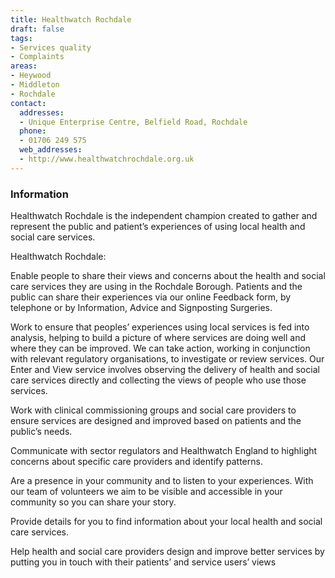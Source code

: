 ```yaml
---
title: Healthwatch Rochdale
draft: false
tags:
- Services quality
- Complaints
areas:
- Heywood
- Middleton
- Rochdale
contact:
  addresses:
  - Unique Enterprise Centre, Belfield Road, Rochdale
  phone:
  - 01706 249 575
  web_addresses:
  - http://www.healthwatchrochdale.org.uk
---
```


### Information
Healthwatch Rochdale is the independent champion created to gather and represent the public and patient’s experiences of using local health and social care services.

 Healthwatch Rochdale:

Enable people to share their views and concerns about the
health and social care services they are using in the Rochdale
Borough. Patients and the public can share their experiences
via our online Feedback form, by telephone or by Information,
Advice and Signposting Surgeries.
 
Work to ensure that peoples’ experiences using local services
is fed into analysis, helping to build a picture of where
services are doing well and where they can be improved. We can
take action, working in conjunction with relevant regulatory
organisations, to investigate or review services. Our Enter and
View service involves observing the delivery of health and
social care services directly and collecting the views of
people who use those services.
 
Work with clinical commissioning groups and social care
providers to ensure services are designed and improved based on
patients and the public’s needs.
 
Communicate with sector regulators and Healthwatch England to
highlight concerns about specific care providers and identify
patterns.
 
Are a presence in your community and to listen to your
experiences. With our team of volunteers we aim to be visible
and accessible in your community so you can share your story.
 
Provide details for you to find information about your local
health and social care services.
 
Help health and social care providers design and improve better
services by putting you in touch with their patients’ and
service users’ views